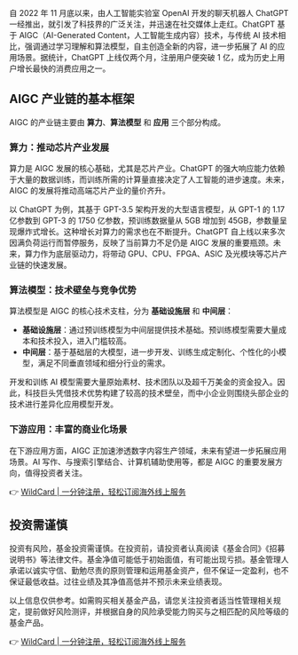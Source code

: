 自 2022 年 11 月底以来，由人工智能实验室 OpenAI 开发的聊天机器人 ChatGPT 一经推出，就引发了科技界的广泛关注，并迅速在社交媒体上走红。ChatGPT 基于 AIGC（AI-Generated Content，人工智能生成内容）技术，与传统 AI 技术相比，强调通过学习理解和算法模型，自主创造全新的内容，进一步拓展了 AI 的应用场景。据统计，ChatGPT 上线仅两个月，注册用户便突破 1 亿，成为历史上用户增长最快的消费应用之一。

## AIGC 产业链的基本框架

AIGC 的产业链主要由 **算力**、**算法模型** 和 **应用** 三个部分构成。

### 算力：推动芯片产业发展

算力是 AIGC 发展的核心基础，尤其是芯片产业。ChatGPT 的强大响应能力依赖于大量的数据训练，而训练所需的计算量直接决定了人工智能的进步速度。未来，AIGC 的发展将推动高端芯片产业的量价齐升。

以 ChatGPT 为例，其基于 GPT-3.5 架构开发的大型语言模型，从 GPT-1 的 1.17 亿参数到 GPT-3 的 1750 亿参数，预训练数据量从 5GB 增加到 45GB，参数量呈现爆炸式增长。这种增长对算力的需求也在不断提升。ChatGPT 自上线以来多次因满负荷运行而暂停服务，反映了当前算力不足仍是 AIGC 发展的重要瓶颈。未来，算力作为底层驱动力，将带动 GPU、CPU、FPGA、ASIC 及光模块等芯片产业链的快速发展。

### 算法模型：技术壁垒与竞争优势

算法模型是 AIGC 的核心技术支柱，分为 **基础设施层** 和 **中间层**：

- **基础设施层**：通过预训练模型为中间层提供技术基础。预训练模型需要大量成本和技术投入，进入门槛较高。
- **中间层**：基于基础层的大模型，进一步开发、训练生成定制化、个性化的小模型，满足不同垂直领域和细分行业的需求。

开发和训练 AI 模型需要大量原始素材、技术团队以及超千万美金的资金投入。因此，科技巨头凭借技术优势构建了较高的技术壁垒，而中小企业则围绕头部企业的技术进行差异化应用模型开发。

### 下游应用：丰富的商业化场景

在下游应用方面，AIGC 正加速渗透数字内容生产领域，未来有望进一步拓展应用场景。AI 写作、与搜索引擎结合、计算机辅助使用等，都是 AIGC 的重要发展方向，值得投资者关注。

👉 [WildCard | 一分钟注册，轻松订阅海外线上服务](https://bit.ly/bewildcard)

## 投资需谨慎

投资有风险，基金投资需谨慎。在投资前，请投资者认真阅读《基金合同》《招募说明书》等法律文件。基金净值可能低于初始面值，有可能出现亏损。基金管理人承诺以诚实守信、勤勉尽责的原则管理和运用基金资产，但不保证一定盈利，也不保证最低收益。过往业绩及其净值高低并不预示未来业绩表现。

以上信息仅供参考。如需购买相关基金产品，请您关注投资者适当性管理相关规定，提前做好风险测评，并根据自身的风险承受能力购买与之相匹配的风险等级的基金产品。

👉 [WildCard | 一分钟注册，轻松订阅海外线上服务](https://bit.ly/bewildcard)